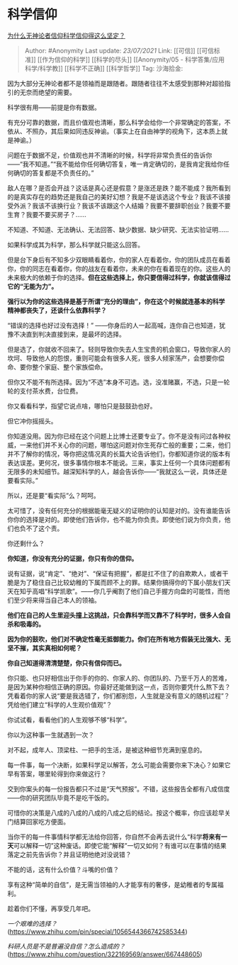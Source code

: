 # 科学信仰
[为什么无神论者信仰科学信仰得这么坚定？](https://www.zhihu.com/question/33982256/answer/545101282)

> Author: #Anonymity
> Last update: *23/07/2021*
> Link: [[可信]] [[可信标准]] [[作为信仰的科学]] [[科学的尽头]] [[Anonymity/05 - 科学答集/应用科学/科学教]] [[科学不正确]] [[科学哲学]]
> Tag:
> 沙海拾金:

因为大部分无神论者都不是领袖而是跟随者。跟随者往往不太感受到那种对超验指引的无奈而绝望的需要。

科学很有用——前提是你有数据。

有充分可靠的数据，而且价值观也清晰，那么科学会给你一个非常确定的答案，不依从、不照办，其后果如同违反神谕。（事实上在自由神学的视角下，这本质上就是神谕。）

问题在于数据不足，价值观也并不清晰的时候，科学将非常负责任的告诉你——“我不知道。”“我不能给你任何确切答复，唯一肯定确切的，是我肯定我给你任何确切的答复都是不负责任的。”

敌人在哪？是否会开战？这话是真心还是假意？是涨还是跌？能不能成？我所看到的是真实存在的趋势还是我自己的美好幻想？我是不是该选这个专业？我该不该接受外派？我该不该换行业？我该不该跟这个人结婚？我要不要辞职创业？我要不要生育？我要不要买房子？……

不知道、不知道、无法确认、无法回答、缺少数据、缺少研究、无法实验证明……

如果科学成其为科学，那么科学就只能这么回答。

但是台下身后有不知多少双眼睛看着你，你的家人在看着你，你的团队成员在看着你，你的同志在看着你，你的战友在看着你，未来的你在看着现在的你。这些人的未来极大的依赖于你的选择。**但在这些选择上，你只要信得过科学，你就该信得过它的“无能为力”。**

**强行以为你的这些选择是基于所谓“充分的理由”，你在这个时候就连基本的科学精神都丧失了，还谈什么依靠科学？**

“错误的选择也好过没有选择！” ——你身后的人一起高喊，连你自己也知道，犹豫不决直到判决直接到来，是最坏的选择。

但是选了，你就收不回来了。轻则导致你失去人生宝贵的机会窗口，导致你家人的坎坷、导致他人的怨恨，重则可能会有很多人死，很多人倾家荡产，会想要你偿命、要你整个家庭、整个家族偿命。

但你又不能不有所选择。因为“不选”本身不可选。选，没准赌赢，不选，只是一轮轮的支付茶水费，台位费。

你又看看科学，指望它说点啥，哪怕只是鼓鼓劲也好。

但它冲你摇摇头。

你知道没用。因为你已经在这个问题上比博士还要专业了。你不是没有问过各种权威，一来他们并不关心你的问题，哪怕这问题对你生死存亡般的重要；二来，他们并不了解你的情况，等你把这情况真的长篇大论告诉他们，你都知道你说的版本有表达误差。更何况，很多事情你根本不能说。三来，事实上任何一个具体问题都有无限多的未知细节。越深知科学的人，越会告诉你——“我就这么一说，具体还是要看实际。”

所以，还是要“看实际”么？呵呵。

太可惜了，没有任何充分的根据能毫无疑义的证明你的认知是对的。没有谁能告诉你你的选择是对的。即使他们告诉你，也不能为你负责。即使他们说为你负责，他们也负不了这个责。

你还剩什么？

**你知道，你没有充分的证据，你只有你的信仰。**

说有证据，说“肯定”、“绝对”、“保证有把握”，都是扛不住了的自欺欺人，或者干脆是为了稳住自己比较幼稚的下属而顾不上的罪。结果你搞得你的下属小朋友们天天在知乎高唱“科学凯歌”。——你几乎阉割了他们自己手握方向盘的可能性，而他们至少将来得当自己本人的领袖。

**他们在自己的人生里迎头撞上这挑战，只会靠科学而又靠不了科学时，很多人会自杀和吸毒的。**

**因为你的鼓吹，他们对不确定性毫无抵御能力。你们在所有地方假装无比强大、无坚不摧，其实真相如何呢？**

**你自己知道得清清楚楚，你只有信仰而已。**

你只能、也只好相信出于你手的你的、你家人的、你团队的、乃至千万人的苦难，是因为某种你相信正确的原因。你最好还能做到这一点，否则你要凭什么熬下去？凭看着你的家人说“要是我选错了，你们都别怨，人生就是没有意义的随机过程”？凭给他们建立“科学的人生观价值观”？

你试试看，看看他们的人生观够不够“科学”。

你以为这种事一生就遇到一次？

对不起，成年人、顶梁柱、一把手的生活，是被这种细节充满到窒息的。

每一件事，每一个决断，如果科学足以解答，怎么可能会需要你来下决心？如果它早有答案，哪里轮得到你来做这行？

交到你案头的每一份报告都只不过是“天气预报”。不错，这些报告全都有八成信度——你的研究团队毕竟不是吃干饭的。

可惜你的决策是八成的八成的八成的八成之后的结论。按这个概率，你应该趁早关门结算回家吃方便面。

当你干的每一件事情科学都无法给你回答，你自然不会再去说什么“科学**将来有一天**可以解释一切”这种废话。即使它能“解释”一切又如何？有谁可以在事情的结果落定之前先告诉你？并且证明他绝对没说错？

不能的话，这有什么价值？斗嘴的价值？

享有这种“简单的自信”，是无需当领袖的人才能享有的奢侈，是幼稚者的专属福利。

趁着你们不懂，再享受几年吧。

*一个艰难的选择？*(https://www.zhihu.com/pin/special/1056544366742585344)

*科研人员是不是普遍没自信？怎么造成的？*(https://www.zhihu.com/question/322169569/answer/667448605)
